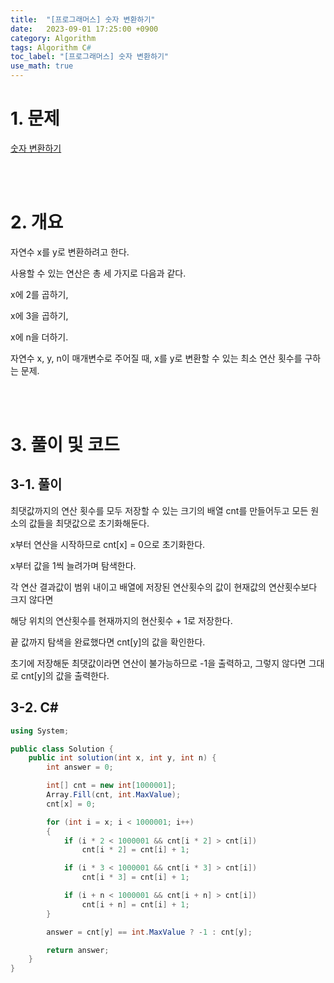 ```yaml
---
title:  "[프로그래머스] 숫자 변환하기"
date:   2023-09-01 17:25:00 +0900
category: Algorithm
tags: Algorithm C#
toc_label: "[프로그래머스] 숫자 변환하기"
use_math: true
---
```


# 1. 문제
[숫자 변환하기](https://school.programmers.co.kr/learn/courses/30/lessons/154538)



<br/>
<br/>

# 2. 개요
자연수 x를 y로 변환하려고 한다.

사용할 수 있는 연산은 총 세 가지로 다음과 같다.

x에 2를 곱하기,

x에 3을 곱하기,

x에 n을 더하기.

자연수 x, y, n이 매개변수로 주어질 때, x를 y로 변환할 수 있는 최소 연산 횟수를 구하는 문제.

<br/>
<br/>

# 3. 풀이 및 코드
## 3-1. 풀이
최댓값까지의 연산 횟수를 모두 저장할 수 있는 크기의 배열 cnt를 만들어두고 모든 원소의 값들을 최댓값으로 초기화해둔다.

x부터 연산을 시작하므로 cnt[x] = 0으로 초기화한다.

x부터 값을 1씩 늘려가며 탐색한다.

각 연산 결과값이 범위 내이고 배열에 저장된 연산횟수의 값이 현재값의 연산횟수보다 크지 않다면

해당 위치의 연산횟수를 현재까지의 현산횟수 + 1로 저장한다.

끝 값까지 탐색을 완료했다면 cnt[y]의 값을 확인한다.

초기에 저장해둔 최댓값이라면 연산이 불가능하므로 -1을 출력하고, 그렇지 않다면 그대로 cnt[y]의 값을 출력한다.


## 3-2. C#

```csharp
using System;

public class Solution {
    public int solution(int x, int y, int n) {
        int answer = 0;

        int[] cnt = new int[1000001];
        Array.Fill(cnt, int.MaxValue);
        cnt[x] = 0;

        for (int i = x; i < 1000001; i++)
        {
            if (i * 2 < 1000001 && cnt[i * 2] > cnt[i])
                cnt[i * 2] = cnt[i] + 1;

            if (i * 3 < 1000001 && cnt[i * 3] > cnt[i])
                cnt[i * 3] = cnt[i] + 1;

            if (i + n < 1000001 && cnt[i + n] > cnt[i])
                cnt[i + n] = cnt[i] + 1;
        }

        answer = cnt[y] == int.MaxValue ? -1 : cnt[y];

        return answer;
    }
}
```